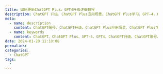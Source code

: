 ```yaml
---
title: 如何更新ChatGPT Plus、GPT4升级详细教程
description: ChatGPT 升级，ChatGPT Plus应用场景，ChatGPT Plus学习，GPT-4，GPT4
meta:
  - name: description
    content: ChatGPT账号，ChatGPT升级，ChatGPT Plus应用场景，ChatGPT Plus学习，GPT-4升级，GPT4升级
  - name: keywords
    content: ChatGPT、ChatGPT Plus、GPT-4、GPT4、ChatGPT升级、ChatGPT账号、GPT-4升级、GPT4升级
date: 2024-01-20 12:10:08
permalink:
categories:
  - ChatGPT
tags:
  - 
---
```

